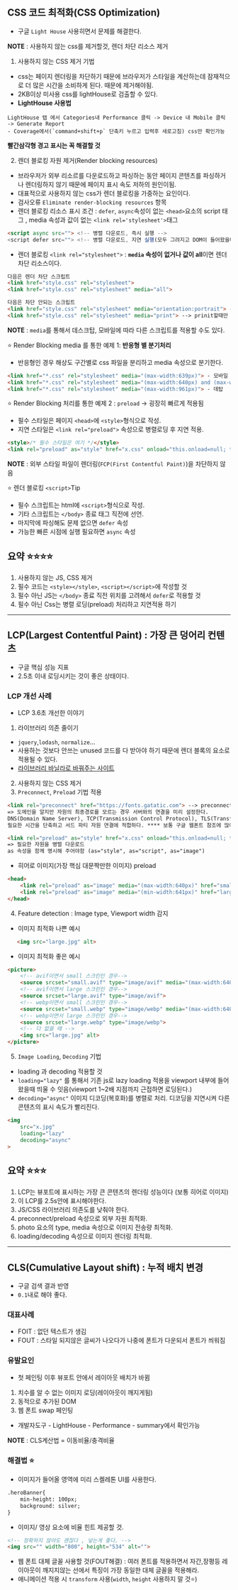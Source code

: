 ## CSS 코드 최적화(CSS Optimization)
- 구글 `Light House` 사용히면서 문제를 해결한다.

**NOTE** : 사용하지 않는 css를 제거할것, 렌더 차단 리소스 제거

1) 사용하지 않는 CSS 제거 기법
- css는 페이지 렌더링을 차단하기 때문에 브라우저가 스타일을 계산하는데 잠재적으로 더 많은 시간을 소비하게 된다. 때문에 제거해야됨.
- 2KB이상 미사용 css를 lightHouse로 검출할 수 있다.
- **LightHouse 사용법**
```
LightHouse 탭 에서 Categories내 Performance 클릭 -> Device 내 Mobile 클릭 -> Generate Report
- Coverage에서(`command+shift+p` 단축키 누르고 입력후 새로고침) css만 확인가능
```
**빨간삼각형 경고 표시는 꼭 해결할 것**

2) 렌더 블로킹 자원 제거(Render blocking resources)
- 브라우저가 외부 리소르를 다운로드하고 파싱하는 동안 페이지 콘텐츠를 파싱하거나 렌더링하지 않기 때문에 페이지 표시 속도 저하의 원인이됨.
- 대표적으로 사용하지 않는 css가 렌더 블로킹을 가중하는 요인이다.
- 검사오류 `Eliminate render-blocking resources` 항목
- 렌더 블로킹 리소스 표시 조건 : `defer`, `async`속성이 없는 `<head>`요소의 script 태그 , media 속성과 값이 없는 `<link rel='stylesheet'>`태그
```html
<script async src=""> <!-- 병렬 다운로드, 즉시 실행 -->
<script defer src=""> <!-- 병렬 다운로드, 지연 실행(모두 그려지고 DOM이 들어왔을때, 끝나고)⭐️⭐️ -->
```
- 렌더 블로킹 `<link rel="stylesheet">` : **`media` 속성이 없거나 값이 all**이면 렌더 차단 리소스이다.
```html
다음은 렌더 차단 스크립트 
<link href="style.css" rel="stylesheet">
<link href="style.css" rel="stylesheet" media="all">

다음은 차단 안되는 스크립트
<link href="style.css" rel="stylesheet" media="orientation:portrait"> --> orientation:portrait 할때만 스크립트 해석
<link href="style.css" rel="stylesheet" media="print"> --> prinit할때만 스크립트 해석
```
**NOTE** : `media`를 통해서 데스크탑, 모바일에 따라 다른 스크립트를 적용할 수도 있다.

⭐️ Render Blocking media 를 통한 예제 1: **반응형 별 분기처리**
- 반응형인 경우 해상도 구간별로 css 파일을 분리하고 media 속성으로 분기한다.
```html
<link href="*.css" rel="stylesheet" media="(max-width:639px)"> - 모바일
<link href="*.css" rel="stylesheet" media="(max-width:640px) and (max-width:960px)"> - 태블릿
<link href="*.css" rel="stylesheet" media="(max-width:961px)"> - 데탑
``` 
⭐️ Render Blocking 처리를 통한 예제 2 : `preload` -> 굉장히 빠르게 적용됨
- 필수 스타일은 페이지 `<head>`에 `<style>`형식으로 작성.
- 지연 스타일은 `<link rel="preload">` 속성으로 병렬로딩 후 지연 적용.
```html
<style>/* 필수 스타일은 여기 */</style>
<link rel="preload" as="style" href="x.css" onload="this.onload=null; this.rel='stylesheet'">
```
**NOTE** : 외부 스타일 파일이 렌더링(`FCP(First Contentful Paint)`)을 차단하지 않음

⭐️  렌더 블로킹 `<script>`Tip
- 필수 스크립트는 html에 `<script>`형식으로 작성.
- 기타 스크립트는 `</body>` 종료 태그 직전에 선언.
- 마지막에 파싱해도 문제 없으면 `defer` 속성
- 가능한 빠른 시점에 실행 필요하면 `async` 속성


## 요약 ⭐️⭐️⭐️⭐️
1) 사용하지 않는 JS, CSS 제거
2) 필수 코드는 `<style></style>`, `<script></script>`에 작성할 것
3) 필수 아닌 JS는 `</body>` 종료 직전 위치를 고려해서 `defer`로 적용할 것
4) 필수 아닌 Css는 병렬 로딩(preload) 처리하고 지연적용 하기

---

## LCP(Largest Contentful Paint) : 가장 큰 덩어리 컨텐츠
- 구글 핵심 성능 지표
- 2.5초 이내 로딩시키는 것이 좋은 상태이다.

### LCP 개선 사례
- LCP 3.6초 개선한 이야기

1) 라이브러리 의존 줄이기
- `jquery`,`lodash`, `normalize`...
- 사용하는 것보다 안쓰는 unused 코드를 다 받아야 하기 때문에 렌더 블록의 요소로 적용될 수 있다.
- [라이브러리 바닐라로 바꿔주는 사이트](https://youmightnotneed.com)

2) 사용하지 않는 CSS 제거
3) `Preconnect`, `Preload` 기법 적용
```html
<link rel="preconnect" href="https://fonts.gatatic.com"> --> preconnect
=> 도메인을 알지만 자원의 최종경로를 모르는 경우 서버와의 연결을 미리 설정한다. 
DNS(Domain Name Server), TCP(Transmission Control Protocol), TLS(Transfer Layer Security) 왕복에 
필요한 시간을 단축하고 서드 파티 자원 연결에 적합하다. **** 보통 구글 웹폰트 참조에 많이 사용 ⭐️

<link rel="preload" as="style" href="x.css" onload="this.onload=null; this.rel='stylesheet'"> --> preload
=> 필요한 자원을 병렬 다운로드
as 속성을 함께 명시해 주어야함 (as="style", as="script", as="image")
```

- 히어로 이미지(가장 핵심 대문짝만한 이미지) preload
```html
<head>
    <link rel="preload" as="image" media="(max-width:640px)" href="small.avif">
    <link rel="preload" as="image" media="(min-width:641px)" href="large.avif">
</head>
```

4) Feature detection : Image type, Viewport width 감지
- 이미지 최적화 나쁜 예시
```html
   <img src="large.jpg" alt>
```
- 이미지 최적화 좋은 예시
```html
<picture>
    <!-- avif이면서 small 스크린인 경우-->
    <source srcset="small.avif" type="image/avif" media="(max-width:640px)">
    <!-- avif이면서 large 스크린인 경우-->
    <source srcset="large.avif" type="image/avif">
    <!-- webp이면서 small 스크린인 경우-->
    <source srcset="small.webp" type="image/webp" media="(max-width:640px)">
    <!-- webp이면서 large 스크린인 경우-->
    <source srcset="large.webp" type="image/webp">
    <!-- 다 없을 때 -->
    <img src="large.jpg" alt>
</picture>
```

5) `Image Loading`, `Decoding` 기법
- loading 과 decoding 적용할 것
- `loading="lazy"` 를 통해서 기존 js로 lazy loading 적용을 viewport 내부에 들어왔을때 띄울 수 잇음(viewport 1~2배 지점까지 근접하면 로딩된다.)
- `decoding="async"` 이미지 디코딩(복호화)를 병렬로 처리. 디코딩을 지연시켜 다른 콘텐츠의 표시 속도가 빨리진다.
```html
<img 
    src="x.jpg"
    loading="lazy"
    decoding="async"
>
```

## 요약 ⭐️⭐️⭐️
1) LCP는 뷰포트에 표시하는 가장 큰 콘텐츠의 렌더링 성능이다 (보통 히어로 이미지)
2) 이 LCP를 2.5s안에 표시해야한다.
3) JS/CSS 라이브러리 의존도를 낮춰야 한다.
4) preconnect/preload 속성으로 외부 자원 최적화.
5) photo 요소의 type, media 속성으로 이미지 전송량 최적화.
6) loading/decoding 속성으로 이미지 렌더링 최적화.


---

## CLS(Cumulative Layout shift) : 누적 배치 변경
- 구글 검색 결과 반영
- `0.1`내로 해야 좋다.
### 대표사례
- FOIT : 없던 텍스트가 생김
- FOUT : 스타일 되지않은 글씨가 나오다가 나중에 폰트가 다운되서 폰트가 씌워짐

### 유발요인
- 첫 페인팅 이후 뷰포트 안에서 레이아웃 배치가 바뀜
1) 치수를 알 수 없는 이미지 로딩(레이아웃이 깨지게됨)
2) 동적으로 추가된 DOM
3) 웹 폰트 swap 페인팅
- 개발자도구 - LightHouse - Performance - summary에서 확인가능

**NOTE** : CLS계산법 = 이동비율/충격비율

### 해결법 ⭐️
- 이미지가 들어올 영역에 미리 스켈레톤 UI를 사용한다.
```html
.heroBanner{
    min-height: 100px;
    background: silver;
}
```
- 이미지/ 영상 요소에 비율 힌트 제공할 것.
```html
<!-- 정확하지 않아도 괜찮다 , 넣는게 좋다. -->
<img src="" width="800", height="534" alt="">
```
- 웹 폰트 대체 글꼴 사용할 것(FOUT해결) : 여러 폰트를 적용하면서 자간,장평등 레이아웃이 깨지지않는 선에서 특징이 가장 동일한 대체 글꼴을 적용해라.
- 애니메이션 적용 시 `transform` 사용(`width`, `height` 사용하지 말 것⭐️)



